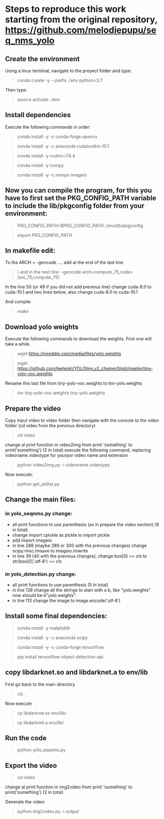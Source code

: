 # Steps to reproduce this work starting from the original repository, https://github.com/melodiepupu/seq_nms_yolo

## Create the environment 

Using a linux terminal, navigate to the proyect folder and type:

> conda create -y --prefix ./env python=3.7

Then type:
>source activate ./env

## Install dependencies

Execute the following commands in order:

> conda install -y -c conda-forge opencv

> conda install -y -c anaconda cudatoolkit=10.1

> conda install -y cudnn=7.6.4

> conda install -y numpy

> conda install -y -c menpo imageio 

## Now you can compile the program, for this you have to first set the PKG_CONFIG_PATH variable to include the lib/pkgconfig folder from your environment:

> PKG_CONFIG_PATH=$PKG_CONFIG_PATH:./env/lib/pkgconfig

> export PKG_CONFIG_PATH

## In makefile edit:
To the ARCH = -gencode .... add at the end of the last line:
> \ 
and in the next line:
> -gencode arch=compute_75,code=[sm_75,compute_75]

In the line 50 (or 49 if you did not add previous line) change cuda-8.0 to cuda-10.1
and two lines below, also change cuda-8.0 to cuda-10.1

And compile
> make

## Download yolo weights
Execute the following commands to download the weights. First one will take a while.

> wget https://pjreddie.com/media/files/yolo.weights

> wget https://github.com/leetenki/YOLOtiny_v2_chainer/blob/master/tiny-yolo-voc.weights

Rename this last file from tiny-yolo-voc.weights to tini-yolo.weights
> mv tiny-yolo-voc.weights tiny-yolo.weights


## Prepare the video

Copy input video to video folder
then navigate with the console to the video folder (cd video from the previous directory)
> cd video

change al print function in video2img from print 'something' to print('something') (2 in total)
execute the following command, replacing videoname.videotype for yourpor video name and extension

> python video2img.py -i videoname.videotype

Now execute:
> python get_pkllist.py

## Change the main files:

### in yolo_seqnms.py change:
* all print functions to use parenthesis (as in prepare the video section) (8 in total)
* change import cpickle as pickle to import pickle
* add import imageio
* in line 288 (maybe 289 or 300 with the previous changes) change scipy.misc.imsave to imageio.imwrite
* in line 39 (40 with the previous changes), change  box[0] == cls to str(box[0],'utf-8') == cls
### in yolo_detection.py change:
* all print functions to use parenthesis (5 in total)
* in line 138 change all the strings to start with a b, like "yolo.weights" now should be b"yolo.weights".
* in line 113 change the image to image.encode('utf-8')

## Install some final dependencies:
> conda install -y matplotlib

> conda install -y -c anaconda scipy

> conda install -y -c conda-forge tensorflow

> pip install tensorflow-object-detection-api

## copy libdarknet.so and libdarknet.a to env/lib
First go back to the main directory 

> cd..

Now execute

> cp libdarknet.so env/lib/

> cp libdarknet.a env/lib/

## Run the code

> python yolo_seqnms.py

## Export the video
> cd video

change al print function in img2video from print 'something' to print('something') (2 in total)

Generate the video:
> python img2video.py -i output
